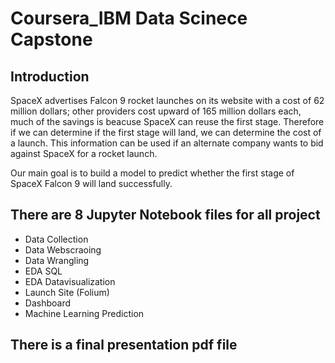 # Coursera_IBM Data Scinece Capstone
## Introduction
SpaceX advertises Falcon 9 rocket launches on its website with a cost of 62 million dollars; other providers cost upward of 165 million dollars each, much of the savings is beacuse SpaceX can reuse the first stage. Therefore if we can determine if the first stage will land, we can determine the cost of a launch. This information can be used if an alternate company wants to bid against SpaceX for a rocket launch.

Our main goal is to build a model to predict whether the first stage of SpaceX Falcon 9 will land successfully.

## There are 8 Jupyter Notebook files for all project
- Data Collection
- Data Webscraoing
- Data Wrangling
- EDA SQL
- EDA Datavisualization
- Launch Site (Folium)
- Dashboard
- Machine Learning Prediction

## There is a final presentation pdf file
